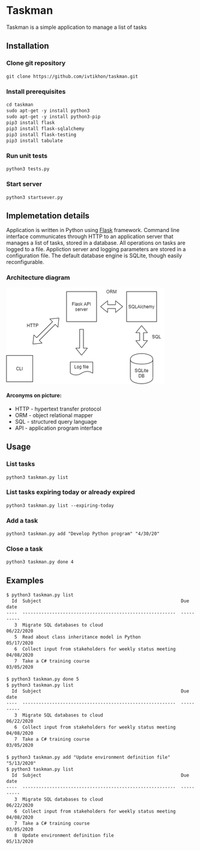 # Taskman

Taskman is a simple application to manage a list of tasks 

## Installation

### Clone git repository
```
git clone https://github.com/ivtikhon/taskman.git
```
### Install prerequisites
```
cd taskman
sudo apt-get -y install python3
sudo apt-get -y install python3-pip
pip3 install flask
pip3 install flask-sqlalchemy
pip3 install flask-testing
pip3 install tabulate
```
### Run unit tests
```
python3 tests.py
```
### Start server
```
python3 startsever.py
```

## Implemetation details

Application is written in Python using [Flask](https://palletsprojects.com/p/flask/) framework. Command line interface communicates through HTTP to an application server that manages a list of tasks, stored in a database. All operations on tasks are logged to a file. Appliction server and logging parameters are stored in a configuration file. The default database engine is SQLite, though easily reconfigurable.

### Architecture diagram
![diagram](./diagram.png)
#### Arconyms on picture:
* HTTP - hypertext transfer protocol
* ORM - object relational mapper
* SQL - structured query language
* API - application program interface

## Usage
### List tasks
```
python3 taskman.py list
```
### List tasks expiring today or already expired
```
python3 taskman.py list --expiring-today
```

### Add a task
```
python3 taskman.py add "Develop Python program" "4/30/20"
```
### Close a task
```
python3 taskman.py done 4
```

## Examples
```
$ python3 taskman.py list
  Id  Subject                                                    Due date
----  ---------------------------------------------------------  ----------
   3  Migrate SQL databases to cloud                             06/22/2020
   5  Read about class inheritance model in Python               05/17/2020
   6  Collect input from stakeholders for weekly status meeting  04/08/2020
   7  Take a C# training course                                  03/05/2020

$ python3 taskman.py done 5
$ python3 taskman.py list
  Id  Subject                                                    Due date
----  ---------------------------------------------------------  ----------
   3  Migrate SQL databases to cloud                             06/22/2020
   6  Collect input from stakeholders for weekly status meeting  04/08/2020
   7  Take a C# training course                                  03/05/2020

$ python3 taskman.py add "Update environment definition file" "5/13/2020"
$ python3 taskman.py list
  Id  Subject                                                    Due date
----  ---------------------------------------------------------  ----------
   3  Migrate SQL databases to cloud                             06/22/2020
   6  Collect input from stakeholders for weekly status meeting  04/08/2020
   7  Take a C# training course                                  03/05/2020
   8  Update environment definition file                         05/13/2020

```